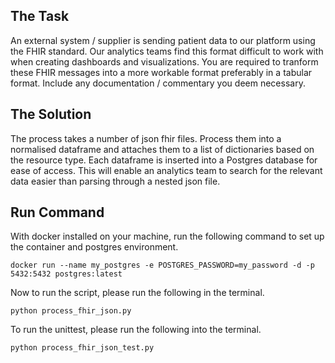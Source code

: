 ## The Task
An external system / supplier is sending patient data to our platform using the FHIR standard. Our analytics teams find this format difficult to work with when creating dashboards and visualizations. You are required to tranform these FHIR messages into a more workable format preferably in a tabular format. Include any documentation / commentary you deem necessary.


## The Solution
The process takes a number of json fhir files. Process them into a normalised dataframe and attaches them to a list of dictionaries based on the resource type. Each dataframe is inserted into a Postgres database for ease of access. This will enable an analytics team to search for the relevant data easier than parsing through a nested json file.

## Run Command
With docker installed on your machine, run the following command to set up the container and postgres environment.
```
docker run --name my_postgres -e POSTGRES_PASSWORD=my_password -d -p 5432:5432 postgres:latest
```

Now to run the script, please run the following in the terminal.
```
python process_fhir_json.py
```

To run the unittest, please run the following into the terminal.
```
python process_fhir_json_test.py

```